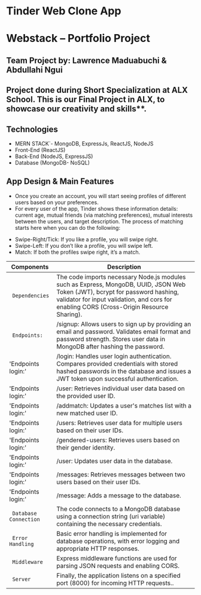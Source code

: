 # Tinder Web Clone App

# Webstack – Portfolio Project

## Team Project by: Lawrence Maduabuchi & Abdullahi Ngui

## Project done during **Short Specialization** at **ALX School**. This is our Final Project in ALX, to showcase our creativity and skills\*\*.

## Technologies

- MERN STACK`- MongoDB, ExpressJs, ReactJS, NodeJS
- Front-End (ReactJS)
- Back-End (NodeJS, ExpressJS)
- Database (MongoDB- NoSQL)

## App Design & Main Features

- Once you create an account, you will start seeing profiles of different users based on your preferences.
- For every user of the app, Tinder shows these information details: current age, mutual friends (via matching preferences), mutual interests between the users, and target description. The process of matching starts here when you can do the following:

* Swipe-Right/Tick: If you like a profile, you will swipe right.
* Swipe-Left: If you don’t like a profile, you will swipe left.
* Match: If both the profiles swipe right, it’s a match.

| Components | Description |
| -------- | ----------- |
| ` Dependencies` | The code imports necessary Node.js modules such as Express, MongoDB, UUID, JSON Web Token (JWT), bcrypt for password hashing, validator for input validation, and cors for enabling CORS (Cross-Origin Resource Sharing).|
| ` Endpoints:` | /signup: Allows users to sign up by providing an email and password. Validates email format and password strength. Stores user data in MongoDB after hashing the password.
|'Endpoints login:' | /login: Handles user login authentication. Compares provided credentials with stored hashed passwords in the database and issues a JWT token upon successful authentication.|
|'Endpoints login:' | /user: Retrieves individual user data based on the provided user ID.|
|'Endpoints login:' | /addmatch: Updates a user's matches list with a new matched user ID.|
|'Endpoints login:' |/users: Retrieves user data for multiple users based on their user IDs.|
|'Endpoints login:' | /gendered-users: Retrieves users based on their gender identity.|
|'Endpoints login:' | /user: Updates user data in the database.|
|'Endpoints login:' |/messages: Retrieves messages between two users based on their user IDs.|
|'Endpoints login:' |/message: Adds a message to the database.|
| ` Database Connection` | The code connects to a MongoDB database using a connection string (uri variable) containing the necessary credentials.|
| ` Error Handling` | Basic error handling is implemented for database operations, with error logging and appropriate HTTP responses.|
| ` Middleware` | Express middleware functions are used for parsing JSON requests and enabling CORS.|
| ` Server` | Finally, the application listens on a specified port (8000) for incoming HTTP requests..|

